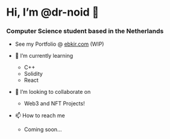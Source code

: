 # Hi, I’m @dr-noid 👋

### Computer Science student based in the Netherlands

- See my Portfolio @ [ebkir.com](https://ebkir.com) (WIP)

- 🌱 I’m currently learning
  * C++
  * Solidity
  * React
- 💞️ I’m looking to collaborate on
  * Web3 and NFT Projects!
- 📫 How to reach me 
  * Coming soon...
<!---
- 👀 I’m interested in ...
--->

<!---
dr-noid/dr-noid is a ✨ special ✨ repository because its `README.md` (this file) appears on your GitHub profile.
You can click the Preview link to take a look at your changes.
--->
